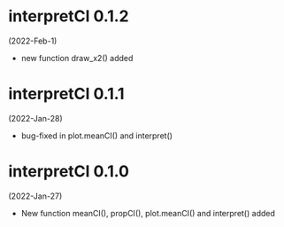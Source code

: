 interpretCI 0.1.2
=================
(2022-Feb-1)

* new function draw_x2() added


interpretCI 0.1.1
=================
(2022-Jan-28)

* bug-fixed in plot.meanCI() and interpret()


interpretCI 0.1.0
=================
(2022-Jan-27)

* New function meanCI(), propCI(), plot.meanCI() and interpret() added
